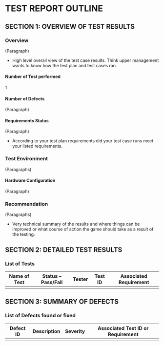 # TEST REPORT OUTLINE

## SECTION 1: OVERVIEW OF TEST RESULTS

### Overview

(Paragraph)
* High level overall view of the test case results. Think upper management wants to know how the test plan and test cases ran.

#### Number of Test performed

1

#### Number of Defects

(Paragraph)

#### Requirements Status

(Paragraph)
* According to your test plan requirements did your test case runs meet your listed requirements.

### Test Environment

(Paragraphs)

#### Hardware Configuration

(Paragraph)

### Recommendation

(Paragraphs)
* Very technical summary of the results and where things can be improved or what course of action the game should take as a result of the testing.


## SECTION 2: DETAILED TEST RESULTS

### List of Tests

| Name of Test | Status – Pass/Fail | Tester | Test ID | Associated Requirement |
|---|---|---|---|---|
| | | | | |

## SECTION 3: SUMMARY OF DEFECTS

### List of Defects found or fixed

| Defect ID | Description | Severity | Associated Test ID or Requirement |
|---|---|---|---|
| | | | |
